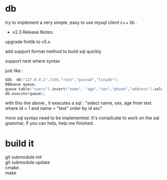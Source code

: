 # db 


try to implement a very simple ,easy to use mysql client c++ lib . 

* v2.3 Release Notes:

upgrade fmtlib to v5.x

add support format method to build sql quickly 

support nest where syntax 



just like : 


```cpp
GDb  db("127.0.0.1",3306,"root","passwd","tinydb"); 
DBQueue queue; 
queue.table("users").insert("name", "age","sex","phone","address").values( name.c_str() ,20+i,1,"18930878762","shanghai"); 
db.execute(queue); 
```

with this line above , it executes  a sql : 
"select  name,  sex,  age  from test where   id  = 1   and name = "test"  order by id asc" 


more sql syntax need to be implemented.  It's complicate to work on the sql grammar, if you can help, help me finished. 








# build it 

git submodule init   <br> 
git submodule update   <br> 
cmake .   <br> 
make   <br>

